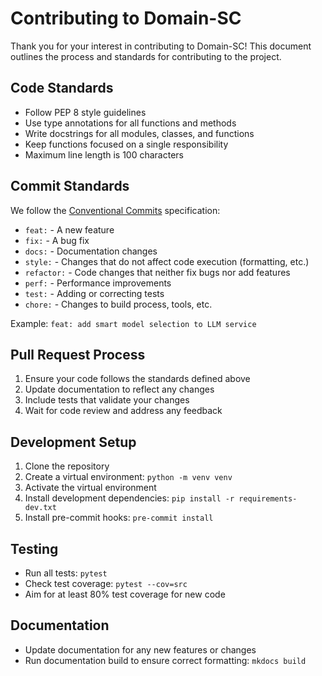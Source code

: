 # Contributing to Domain-SC

Thank you for your interest in contributing to Domain-SC! This document outlines the process and standards for contributing to the project.

## Code Standards

- Follow PEP 8 style guidelines
- Use type annotations for all functions and methods
- Write docstrings for all modules, classes, and functions
- Keep functions focused on a single responsibility
- Maximum line length is 100 characters

## Commit Standards

We follow the [Conventional Commits](https://www.conventionalcommits.org/) specification:

- `feat:` - A new feature
- `fix:` - A bug fix
- `docs:` - Documentation changes
- `style:` - Changes that do not affect code execution (formatting, etc.)
- `refactor:` - Code changes that neither fix bugs nor add features
- `perf:` - Performance improvements
- `test:` - Adding or correcting tests
- `chore:` - Changes to build process, tools, etc.

Example: `feat: add smart model selection to LLM service`

## Pull Request Process

1. Ensure your code follows the standards defined above
2. Update documentation to reflect any changes
3. Include tests that validate your changes
4. Wait for code review and address any feedback

## Development Setup

1. Clone the repository
2. Create a virtual environment: `python -m venv venv`
3. Activate the virtual environment
4. Install development dependencies: `pip install -r requirements-dev.txt`
5. Install pre-commit hooks: `pre-commit install`

## Testing

- Run all tests: `pytest`
- Check test coverage: `pytest --cov=src`
- Aim for at least 80% test coverage for new code

## Documentation

- Update documentation for any new features or changes
- Run documentation build to ensure correct formatting: `mkdocs build`
